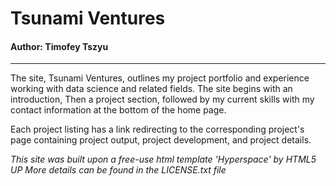 # Tsunami Ventures

#### Author: Timofey Tszyu

---
The site, Tsunami Ventures, outlines my project portfolio
and experience working with data science and related fields. The
site begins with an introduction, Then a project section,
followed by my current skills with my contact information at the
bottom of the home page.

Each project listing has a link redirecting to the
corresponding project's page containing project output,
project development, and project details.

*This site was built upon a free-use html template 'Hyperspace' by HTML5 UP*
*More details can be found in the LICENSE.txt file*
